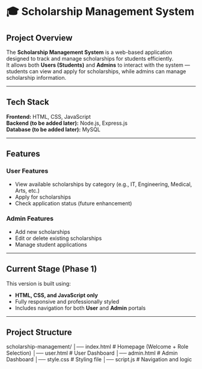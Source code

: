 # 🎓 Scholarship Management System

## Project Overview
The **Scholarship Management System** is a web-based application designed to track and manage scholarships for students efficiently.  
It allows both **Users (Students)** and **Admins** to interact with the system — students can view and apply for scholarships, while admins can manage scholarship information.

---

## Tech Stack
**Frontend:** HTML, CSS, JavaScript  
**Backend (to be added later):** Node.js, Express.js  
**Database (to be added later):** MySQL

---

## Features

### User Features
- View available scholarships by category (e.g., IT, Engineering, Medical, Arts, etc.)
- Apply for scholarships
- Check application status (future enhancement)

### Admin Features
- Add new scholarships
- Edit or delete existing scholarships
- Manage student applications

---

## Current Stage (Phase 1)
This version is built using:
- **HTML, CSS, and JavaScript only**
- Fully responsive and professionally styled
- Includes navigation for both **User** and **Admin** portals

---

## Project Structure
scholarship-management/
│── index.html # Homepage (Welcome + Role Selection)
│── user.html # User Dashboard
│── admin.html # Admin Dashboard
│── style.css # Styling file
│── script.js # Navigation and logic
